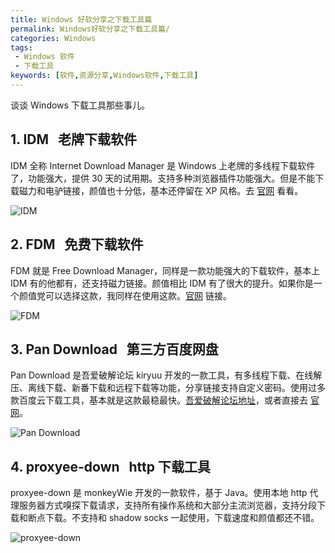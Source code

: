 ```yaml
---
title: Windows 好软分享之下载工具篇
permalink: Windows好软分享之下载工具篇/
categories: Windows
tags:
 - Windows 软件
 - 下载工具
keywords: [软件,资源分享,Windows软件,下载工具]
---
```


谈谈 Windows 下载工具那些事儿。

<!-- more -->

## 1. IDM &nbsp; 老牌下载软件

IDM 全称 Internet Download Manager 是 Windows 上老牌的多线程下载软件了，功能强大，提供 30 天的试用期。支持多种浏览器插件功能强大。但是不能下载磁力和电驴链接，颜值也十分低，基本还停留在 XP 风格。去 [官网](http://www.internetdownloadmanager.com/) 看看。

![IDM](https://image-1253491707.file.myqcloud.com/IDM.png/webp)

## 2. FDM &nbsp; 免费下载软件

FDM 就是 Free Download Manager，同样是一款功能强大的下载软件，基本上 IDM 有的他都有，还支持磁力链接。颜值相比 IDM 有了很大的提升。如果你是一个颜值党可以选择这款，我同样在使用这款。[官网](https://www.freedownloadmanager.org/zh/) 链接。

![FDM](https://image-1253491707.file.myqcloud.com/FDM.png/webp)

## 3. Pan Download &nbsp; 第三方百度网盘

Pan Download 是吾爱破解论坛 kiryuu 开发的一款工具，有多线程下载、在线解压、离线下载、新番下载和远程下载等功能，分享链接支持自定义密码。使用过多款百度云下载工具，基本就是这款最稳最快。[吾爱破解论坛地址](https://www.52pojie.cn/thread-644721-1-1.html)，或者直接去 [官网](http://pandownload.com/index.html)。

![Pan Download](https://image-1253491707.file.myqcloud.com/pandownload.png/webp)

## 4. proxyee-down &nbsp; http 下载工具

proxyee-down 是 monkeyWie 开发的一款软件，基于 Java。使用本地 http 代理服务器方式嗅探下载请求，支持所有操作系统和大部分主流浏览器，支持分段下载和断点下载。不支持和 shadow socks 一起使用，下载速度和颜值都还不错。

![proxyee-down](https://image-1253491707.file.myqcloud.com/proxyee-down.png/webp)
